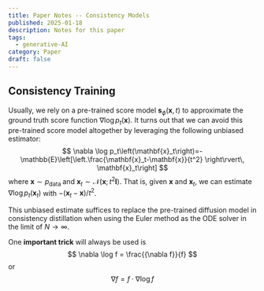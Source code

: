 ```yaml
---
title: Paper Notes -- Consistency Models
published: 2025-01-18
description: Notes for this paper
tags:
  - generative-AI
category: Paper
draft: false
---
```

## Consistency Training

Usually, we rely on a pre-trained score model $\boldsymbol{s}_\phi(\mathbf{x}, t)$ to approximate the ground truth score function $\nabla \log p_t(\mathbf{x})$. It turns out that we can avoid this pre-trained score model altogether by leveraging the following unbiased estimator:
$$
\nabla \log p_t\left(\mathbf{x}_t\right)=-\mathbb{E}\left[\left.\frac{\mathbf{x}_t-\mathbf{x}}{t^2} \right\rvert\, \mathbf{x}_t\right]
$$
where $\mathbf{x} \sim p_{\text {data }}$ and $\mathbf{x}_t \sim \mathcal{N}\left(\mathbf{x} ; t^2 \boldsymbol{I}\right)$. That is, given $\mathbf{x}$ and $\mathbf{x}_t$, we can estimate $\nabla \log p_t\left(\mathbf{x}_t\right)$ with $-\left(\mathbf{x}_t-\mathbf{x}\right) / t^2$.

This unbiased estimate suffices to replace the pre-trained diffusion model in consistency distillation when using the Euler method as the ODE solver in the limit of $N \rightarrow \infty$.

One **important trick** will always be used is 
$$
\nabla \log f = \frac{{\nabla f}}{f}
$$
or 
$$
\nabla f = f \cdot \nabla \log f
$$
